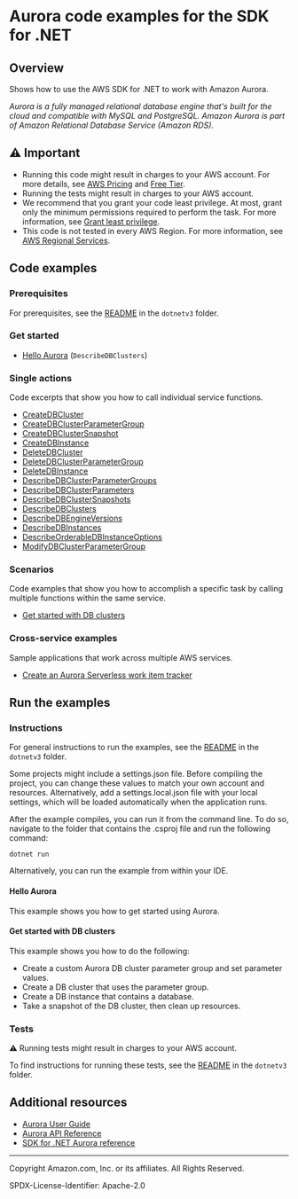 # Aurora code examples for the SDK for .NET

## Overview

Shows how to use the AWS SDK for .NET to work with Amazon Aurora.

<!--custom.overview.start-->
<!--custom.overview.end-->

_Aurora is a fully managed relational database engine that's built for the cloud and compatible with MySQL and PostgreSQL. Amazon Aurora is part of Amazon Relational Database Service (Amazon RDS)._

## ⚠ Important

* Running this code might result in charges to your AWS account. For more details, see [AWS Pricing](https://aws.amazon.com/pricing/) and [Free Tier](https://aws.amazon.com/free/).
* Running the tests might result in charges to your AWS account.
* We recommend that you grant your code least privilege. At most, grant only the minimum permissions required to perform the task. For more information, see [Grant least privilege](https://docs.aws.amazon.com/IAM/latest/UserGuide/best-practices.html#grant-least-privilege).
* This code is not tested in every AWS Region. For more information, see [AWS Regional Services](https://aws.amazon.com/about-aws/global-infrastructure/regional-product-services).

<!--custom.important.start-->
<!--custom.important.end-->

## Code examples

### Prerequisites

For prerequisites, see the [README](../README.md#Prerequisites) in the `dotnetv3` folder.


<!--custom.prerequisites.start-->
<!--custom.prerequisites.end-->

### Get started

- [Hello Aurora](Actions/HelloAurora.cs#L4) (`DescribeDBClusters`)


### Single actions

Code excerpts that show you how to call individual service functions.

- [CreateDBCluster](Actions/AuroraWrapper.cs#L199)
- [CreateDBClusterParameterGroup](Actions/AuroraWrapper.cs#L41)
- [CreateDBClusterSnapshot](Actions/AuroraWrapper.cs#L320)
- [CreateDBInstance](Actions/AuroraWrapper.cs#L286)
- [DeleteDBCluster](Actions/AuroraWrapper.cs#L367)
- [DeleteDBClusterParameterGroup](Actions/AuroraWrapper.cs#L181)
- [DeleteDBInstance](Actions/AuroraWrapper.cs#L386)
- [DescribeDBClusterParameterGroups](Actions/AuroraWrapper.cs#L98)
- [DescribeDBClusterParameters](Actions/AuroraWrapper.cs#L66)
- [DescribeDBClusterSnapshots](Actions/AuroraWrapper.cs#L340)
- [DescribeDBClusters](Actions/AuroraWrapper.cs#L259)
- [DescribeDBEngineVersions](Actions/AuroraWrapper.cs#L21)
- [DescribeDBInstances](Actions/AuroraWrapper.cs#L236)
- [DescribeOrderableDBInstanceOptions](Actions/AuroraWrapper.cs#L154)
- [ModifyDBClusterParameterGroup](Actions/AuroraWrapper.cs#L115)

### Scenarios

Code examples that show you how to accomplish a specific task by calling multiple
functions within the same service.

- [Get started with DB clusters](Scenarios/AuroraScenario.cs)

### Cross-service examples

Sample applications that work across multiple AWS services.

- [Create an Aurora Serverless work item tracker](../cross-service/AuroraItemTracker)


<!--custom.examples.start-->
<!--custom.examples.end-->

## Run the examples

### Instructions

For general instructions to run the examples, see the
[README](../README.md#building-and-running-the-code-examples) in the `dotnetv3` folder.

Some projects might include a settings.json file. Before compiling the project,
you can change these values to match your own account and resources. Alternatively,
add a settings.local.json file with your local settings, which will be loaded automatically
when the application runs.

After the example compiles, you can run it from the command line. To do so, navigate to
the folder that contains the .csproj file and run the following command:

```
dotnet run
```

Alternatively, you can run the example from within your IDE.


<!--custom.instructions.start-->
<!--custom.instructions.end-->

#### Hello Aurora

This example shows you how to get started using Aurora.



#### Get started with DB clusters

This example shows you how to do the following:

- Create a custom Aurora DB cluster parameter group and set parameter values.
- Create a DB cluster that uses the parameter group.
- Create a DB instance that contains a database.
- Take a snapshot of the DB cluster, then clean up resources.

<!--custom.scenario_prereqs.aurora_Scenario_GetStartedClusters.start-->
<!--custom.scenario_prereqs.aurora_Scenario_GetStartedClusters.end-->


<!--custom.scenarios.aurora_Scenario_GetStartedClusters.start-->
<!--custom.scenarios.aurora_Scenario_GetStartedClusters.end-->

### Tests

⚠ Running tests might result in charges to your AWS account.


To find instructions for running these tests, see the [README](../README.md#Tests)
in the `dotnetv3` folder.



<!--custom.tests.start-->
<!--custom.tests.end-->

## Additional resources

- [Aurora User Guide](https://docs.aws.amazon.com/AmazonRDS/latest/AuroraUserGuide/CHAP_AuroraOverview.html)
- [Aurora API Reference](https://docs.aws.amazon.com/AmazonRDS/latest/APIReference/Welcome.html)
- [SDK for .NET Aurora reference](https://docs.aws.amazon.com/sdkfornet/v3/apidocs/items/RDS/NRDS.html)

<!--custom.resources.start-->
<!--custom.resources.end-->

---

Copyright Amazon.com, Inc. or its affiliates. All Rights Reserved.

SPDX-License-Identifier: Apache-2.0